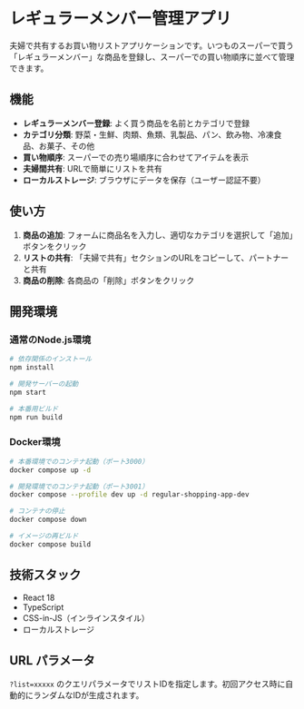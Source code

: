 # レギュラーメンバー管理アプリ

夫婦で共有するお買い物リストアプリケーションです。いつものスーパーで買う「レギュラーメンバー」な商品を登録し、スーパーでの買い物順序に並べて管理できます。

## 機能

- **レギュラーメンバー登録**: よく買う商品を名前とカテゴリで登録
- **カテゴリ分類**: 野菜・生鮮、肉類、魚類、乳製品、パン、飲み物、冷凍食品、お菓子、その他
- **買い物順序**: スーパーでの売り場順序に合わせてアイテムを表示
- **夫婦間共有**: URLで簡単にリストを共有
- **ローカルストレージ**: ブラウザにデータを保存（ユーザー認証不要）

## 使い方

1. **商品の追加**: フォームに商品名を入力し、適切なカテゴリを選択して「追加」ボタンをクリック
2. **リストの共有**: 「夫婦で共有」セクションのURLをコピーして、パートナーと共有
3. **商品の削除**: 各商品の「削除」ボタンをクリック

## 開発環境

### 通常のNode.js環境

```bash
# 依存関係のインストール
npm install

# 開発サーバーの起動
npm start

# 本番用ビルド
npm run build
```

### Docker環境

```bash
# 本番環境でのコンテナ起動（ポート3000）
docker compose up -d

# 開発環境でのコンテナ起動（ポート3001）
docker compose --profile dev up -d regular-shopping-app-dev

# コンテナの停止
docker compose down

# イメージの再ビルド
docker compose build
```

## 技術スタック

- React 18
- TypeScript
- CSS-in-JS（インラインスタイル）
- ローカルストレージ

## URL パラメータ

`?list=xxxxx` のクエリパラメータでリストIDを指定します。初回アクセス時に自動的にランダムなIDが生成されます。

